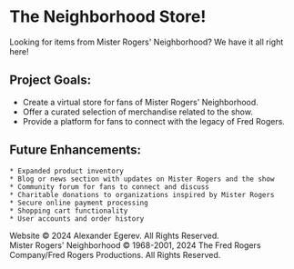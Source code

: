 # The Neighborhood Store!

Looking for items from Mister Rogers' Neighborhood? We have it all right here!

## Project Goals:

* Create a virtual store for fans of Mister Rogers' Neighborhood.
* Offer a curated selection of merchandise related to the show.
* Provide a platform for fans to connect with the legacy of Fred Rogers.

## Future Enhancements:
    * Expanded product inventory 
    * Blog or news section with updates on Mister Rogers and the show 
    * Community forum for fans to connect and discuss 
    * Charitable donations to organizations inspired by Mister Rogers 
    * Secure online payment processing 
    * Shopping cart functionality 
    * User accounts and order history 


Website © 2024 Alexander Egerev. All Rights Reserved. <br/>
Mister Rogers' Neighborhood © 1968-2001, 2024 The Fred Rogers Company/Fred Rogers Productions. All Rights Reserved.
